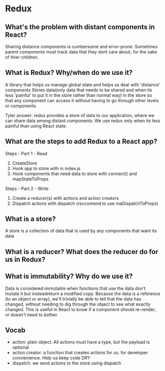 # Redux

## What's the problem with distant components in React?
Sharing distance components is cumbersome and error-prone. 
Sometimes parent components must track data that they dont care about, for the sake of thier children.

## What is Redux? Why/when do we use it?
A library that helps us manage global state and helps us deal with 'distance' components
 Stores data(only data that needs to be shared and when its less 'painful' to put it in the store rather than normal way) in the store so that any component can access it without having to go through other levels or components

 Tyler answer: redux provides a store of data to our application, where we can share data among distant components. We use redux only when its less painful than using React state.

## What are the steps to add Redux to a React app?
Steps - Part 1 - Read
1. CreateStore
2. Hook app to store with <Provider> in index.js
3. Hook components that need data to store with connect() and mapStateToProps

Steps - Part 2 - Write
1. Create a reducer(s) with actions and action creators
2. Dispatch actions with dispatch (reccomend to use maDispatchToProps)

## What is a store?
A store is a collection of data that is used by any components that want its data

## What is a reducer? What does the reducer do for us in Redux?

## What is immutability? Why do we use it?
Data is considered immutable when functions that use the data don't mutate it but insteadreturn a modified copy. Because the data is a reference (to an object or array), we'll trivially be able to tell that the data has changed, without needing to dig through the object to see what exactly changed. This is useful in React to know if a component should re-render, or doesn't need to bother.


## Vocab

* action: plain object. All actions must have a type, but the payload is optional
* action creator: a function that creates actions for us. for developer convienience. Help us keep code DRY
* dispatch: we send actions to the store using dispatch